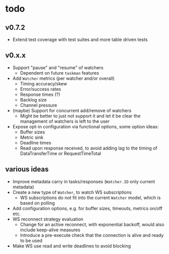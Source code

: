 # todo

## v0.7.2

- Extend test coverage with test suites and more table driven tests

## v0.x.x

- Support "pause" and "resume" of watchers
  - Dependent on future `taskman` features
- Add `Watcher` metrics (per watcher and/or overall)
  - Timing accuracy/skew
  - Error/success rates
  - Response times (?)
  - Backlog size
  - Channel pressure
- (maybe) Support for concurrent add/remove of watchers
  - Might be better to just not support it and let it be clear the management of watchers is left to the user
- Expose opt-in configuration via functional options, some option ideas:
  - Buffer sizes
  - Metric sink
  - Deadline times
  - Read upon response received, to avoid adding lag to the timing of DataTransferTime or RequestTimeTotal

## various ideas

- Improve metadata carry in tasks/responses (`Watcher.ID` only current metadata)
- Create a new type of `Watcher`, to watch WS subscriptions
  - WS subscriptions do not fit into the current `Watcher` model, which is based on polling
- Add configuration options, e.g. for buffer sizes, timeouts, metrics on/off etc.
- WS reconnect strategy evaluation
  - Change for an active reconnect, with exponential backoff, would also include keep-alive measures
  - Introduce a pre-execute check that the connection is alive and ready to be used
- Make WS use read and write deadlines to avoid blocking
